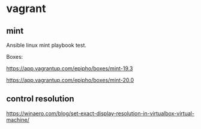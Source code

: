 # vagrant

## mint

Ansible linux mint playbook test.

Boxes:

<https://app.vagrantup.com/epipho/boxes/mint-19.3>

<https://app.vagrantup.com/epipho/boxes/mint-20.0>

## control resolution

<https://winaero.com/blog/set-exact-display-resolution-in-virtualbox-virtual-machine/>
